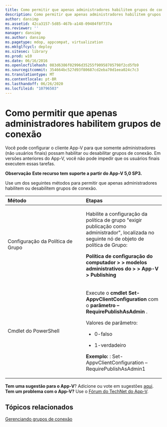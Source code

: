 ```yaml
---
title: Como permitir que apenas administradores habilitem grupos de conexão
description: Como permitir que apenas administradores habilitem grupos de conexão
author: dansimp
ms.assetid: 42ca3157-5d85-467b-a148-09404f8f737a
ms.reviewer: ''
manager: dansimp
ms.author: dansimp
ms.pagetype: mdop, appcompat, virtualization
ms.mktglfcycl: deploy
ms.sitesec: library
ms.prod: w10
ms.date: 06/16/2016
ms.openlocfilehash: 083d6386f02996d35255f90958705798f2cd5fb9
ms.sourcegitcommit: 354664bc527d93f80687cd2eba70d1eea024c7c3
ms.translationtype: MT
ms.contentlocale: pt-BR
ms.lasthandoff: 06/26/2020
ms.locfileid: "10796503"
---
```

# Como permitir que apenas administradores habilitem grupos de conexão


Você pode configurar o cliente App-V para que somente administradores (não usuários finais) possam habilitar ou desabilitar grupos de conexão. Em versões anteriores do App-V, você não pode impedir que os usuários finais executem essas tarefas.

**Observação** 
 **Este recurso tem suporte a partir do App-V 5,0 SP3.**

 

Use um dos seguintes métodos para permitir que apenas administradores habilitem ou desabilitem grupos de conexão.

<table>
<colgroup>
<col width="50%" />
<col width="50%" />
</colgroup>
<thead>
<tr class="header">
<th align="left">Método</th>
<th align="left">Etapas</th>
</tr>
</thead>
<tbody>
<tr class="odd">
<td align="left"><p>Configuração da Política de Grupo</p></td>
<td align="left"><p>Habilite a configuração da política de grupo "exigir publicação como administrador", localizada no seguinte nó de objeto de política de Grupo:</p>
<p><strong>Política de configuração do computador &gt; &gt; modelos administrativos do &gt; &gt; App-V &gt; Publishing</strong></p></td>
</tr>
<tr class="even">
<td align="left"><p>Cmdlet do PowerShell</p></td>
<td align="left"><p>Execute o <strong> cmdlet Set-AppvClientConfiguration </strong> com o <strong> parâmetro – RequirePublishAsAdmin </strong> .</p>
<p>Valores de parâmetro:</p>
<ul>
<li><p>0-falso</p></li>
<li><p>1-verdadeiro</p></li>
</ul>
<p><strong>Exemplo: </strong> : Set-AppvClientConfiguration – RequirePublishAsAdmin1</p></td>
</tr>
</tbody>
</table>

 

**Tem uma sugestão para o App-V**? Adicione ou vote em sugestões [aqui](http://appv.uservoice.com/forums/280448-microsoft-application-virtualization). **Tem um problema com o App-V?** Use o [Fórum do TechNet do App-V](https://social.technet.microsoft.com/Forums/home?forum=mdopappv).

## Tópicos relacionados


[Gerenciando grupos de conexão](managing-connection-groups51.md)

 

 






